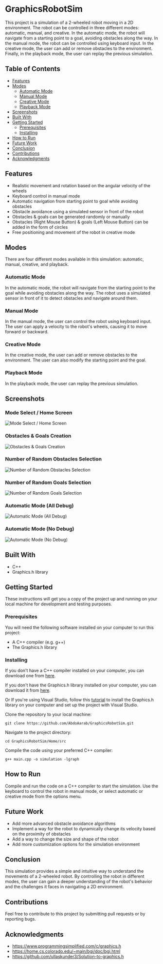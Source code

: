 # GraphicsRobotSim

This project is a simulation of a 2-wheeled robot moving in a 2D environment. The robot can be controlled in three different modes: automatic, manual, and creative. In the automatic mode, the robot will navigate from a starting point to a goal, avoiding obstacles along the way. In the manual mode, the robot can be controlled using keyboard input. In the creative mode, the user can add or remove obstacles to the environment. Finally, in the playback mode, the user can replay the previous simulation.

## Table of Contents
- [Features](#features)
- [Modes](#modes)
  - [Automatic Mode](#automatic-mode)
  - [Manual Mode](#manual-mode)
  - [Creative Mode](#creative-mode)
  - [Playback Mode](#playback-mode)
- [Screenshots](#screenshots)
- [Built With](#built-with)
- [Getting Started](#getting-started)
  - [Prerequisites](#prerequisites)
  - [Installing](#installing)
- [How to Run](#how-to-run)
- [Future Work](#future-work)
- [Conclusion](#conclusion)
- [Contributions](#contributions)
- [Acknowledgments](#acknowledgments)

## Features

- Realistic movement and rotation based on the angular velocity of the wheels
- Keyboard control in manual mode
- Automatic navigation from starting point to goal while avoiding obstacles
- Obstacle avoidance using a simulated sensor in front of the robot
- Obstacles & goals can be generated randomly or manually
- Obstacles (Right Mouse Button) & goals (Left Mouse Button) can be added in the form of circles
- Free positioning and movement of the robot in creative mode

## Modes

There are four different modes available in this simulation: automatic, manual, creative, and playback.

### Automatic Mode

In the automatic mode, the robot will navigate from the starting point to the goal while avoiding obstacles along the way. The robot uses a simulated sensor in front of it to detect obstacles and navigate around them.

### Manual Mode

In the manual mode, the user can control the robot using keyboard input. The user can apply a velocity to the robot's wheels, causing it to move forward or backward.

### Creative Mode

In the creative mode, the user can add or remove obstacles to the environment. The user can also modify the starting point and the goal.

### Playback Mode

In the playback mode, the user can replay the previous simulation.

## Screenshots

### Mode Select / Home Screen

![Mode Select / Home Screen](https://github.com/AbdoAarab/GraphicsRobotSim/blob/main/Media/Mode_Select.png)

### Obstacles & Goals Creation

![Obstacles & Goals Creation](https://github.com/AbdoAarab/GraphicsRobotSim/blob/main/Media/Obstacles_Goals_Creation.png)

### Number of Random Obstacles Selection

![Number of Random Obstacles Selection](https://github.com/AbdoAarab/GraphicsRobotSim/blob/main/Media/Number_of_Obstacles.png)

### Number of Random Goals Selection

![Number of Random Goals Selection](https://github.com/AbdoAarab/GraphicsRobotSim/blob/main/Media/Number_of_Goals.png)

### Automatic Mode (All Debug)

![Automatic Mode (All Debug)](https://github.com/AbdoAarab/GraphicsRobotSim/blob/main/Media/Automatic_Mode_AllDebug.png)

### Automatic Mode (No Debug)

![Automatic Mode (No Debug)](https://github.com/AbdoAarab/GraphicsRobotSim/blob/main/Media/Automatic_Mode_NoDebug.png)

## Built With

- C++
- Graphics.h library

## Getting Started

These instructions will get you a copy of the project up and running on your local machine for development and testing purposes.

### Prerequisites

You will need the following software installed on your computer to run this project:

- A C++ compiler (e.g. g++) 
- The Graphics.h library 

### Installing
If you don't have a C++ compiler installed on your computer, you can download one from [here](https://sourceforge.net/projects/mingw-w64/).

If you don't have the Graphics.h library installed on your computer, you can download it from [here](https://www.programmingsimplified.com/c/graphics.h).

Or If you're using Visual Studio, follow this [tutorial](https://github.com/ullaskunder3/Solution-to-graphics.h) to install the Graphics.h library on your computer and set up the project with Visual Studio.

Clone the repository to your local machine:

    git clone https://github.com/AbdoAarab/GraphicsRobotSim.git

Navigate to the project directory:

    cd GraphicsRobotSim/Home/src

Compile the code using your preferred C++ compiler:

    g++ main.cpp -o simulation -lgraph

## How to Run

Compile and run the code on a C++ compiler to start the simulation. Use the keyboard to control the robot in manual mode, or select automatic or creative mode from the options menu.

## Future Work

- Add more advanced obstacle avoidance algorithms
- Implement a way for the robot to dynamically change its velocity based on the proximity of obstacles
- Add a way to change the size and shape of the robot
- Add more customization options for the simulation environment

## Conclusion

This simulation provides a simple and intuitive way to understand the movements of a 2-wheeled robot. By controlling the robot in different modes, the user can gain a deeper understanding of the robot's behavior and the challenges it faces in navigating a 2D environment.

## Contributions

Feel free to contribute to this project by submitting pull requests or by reporting bugs.

## Acknowledgments

- https://www.programmingsimplified.com/c/graphics.h
- https://home.cs.colorado.edu/~main/bgi/doc/bgi.html
- https://github.com/ullaskunder3/Solution-to-graphics.h
